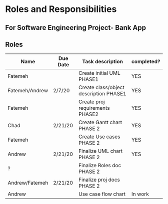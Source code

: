 # Roles and Responsibilities
## For Software Engineering Project- Bank App


## Roles
| Name          | Due Date    | Task description                | completed?  |
| ------------- | ----------- | --------------------------------| ----------- |
|    Fatemeh    |             | Create initial UML PHASE1       |     YES     |
| Fatemeh/Andrew|   2/7/20    | Create class/object description PHASE1 | YES  |
|    Fatemeh    |             | Create proj requirements PHASE2 |     YES     |
|      Chad     |   2/21/20   | Create Gantt chart PHASE 2      |     YES     |
|    Fatemeh    |             |  Create Use cases PHASE 2       |     YES     |
|    Andrew     |   2/21/20   | Finalize UML chart PHASE 2      |     YES     |
|       ?       |             | Finalize Roles doc PHASE 2      |             |
|Andrew/Fatemeh |   2/21/20   | Finalize proj docs PHASE 2      |             |
|      Andrew   |             |    Use case flow chart          |   In work   |

